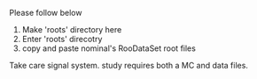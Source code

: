 Please follow below
1. Make 'roots' directory here
2. Enter 'roots' direcotry
3. copy and paste nominal's RooDataSet root files


Take care signal system. study requires both a MC and data files.
